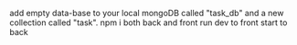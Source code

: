 add empty data-base to your local mongoDB called "task_db" and a new collection called "task".
npm i both back and front
run dev to front
start to back
